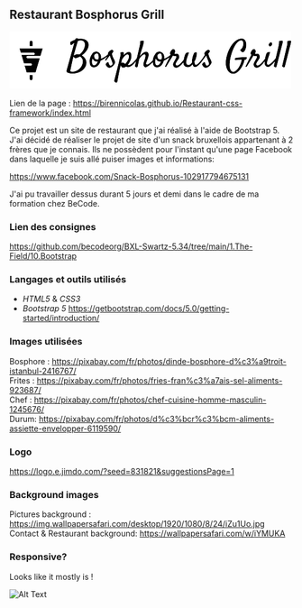 ## **Restaurant Bosphorus Grill**

![ alt text for screen readers](/logo/logo_small_black.png "Text to show on mouseover")

Lien de la page : https://birennicolas.github.io/Restaurant-css-framework/index.html

Ce projet est un site de restaurant que j'ai réalisé à l'aide de Bootstrap 5. J'ai décidé de réaliser le projet de site d'un snack bruxellois appartenant à 2 frères que je connais.
Ils ne possèdent pour l'instant qu'une page Facebook dans laquelle je suis allé puiser images et informations:

https://www.facebook.com/Snack-Bosphorus-102917794675131

J'ai pu travailler dessus durant 5 jours et demi dans le cadre de ma formation chez BeCode. 

### **Lien des consignes**

https://github.com/becodeorg/BXL-Swartz-5.34/tree/main/1.The-Field/10.Bootstrap

### **Langages et outils utilisés**

- *HTML5* & *CSS3*
- *Bootstrap 5* https://getbootstrap.com/docs/5.0/getting-started/introduction/

### **Images utilisées**

Bosphore : https://pixabay.com/fr/photos/dinde-bosphore-d%c3%a9troit-istanbul-2416767/ <br />
Frites : https://pixabay.com/fr/photos/fries-fran%c3%a7ais-sel-aliments-923687/ <br />
Chef : https://pixabay.com/fr/photos/chef-cuisine-homme-masculin-1245676/ <br />
Durum: https://pixabay.com/fr/photos/d%c3%bcr%c3%bcm-aliments-assiette-envelopper-6119590/ <br />

### **Logo**

https://logo.e.jimdo.com/?seed=831821&suggestionsPage=1

### Background images

Pictures background : https://img.wallpapersafari.com/desktop/1920/1080/8/24/iZu1Uo.jpg
Contact & Restaurant background: https://wallpapersafari.com/w/iYMUKA


### **Responsive?**

Looks like it mostly is !


![Alt Text](https://media.giphy.com/media/hs61tb48UzaS4j5iBk/giphy.gif?cid=ecf05e47zgt9jbizvyd52mx8z3ds1go63wttlez1zrpsq7t8&rid=giphy.gif&ct=g)
